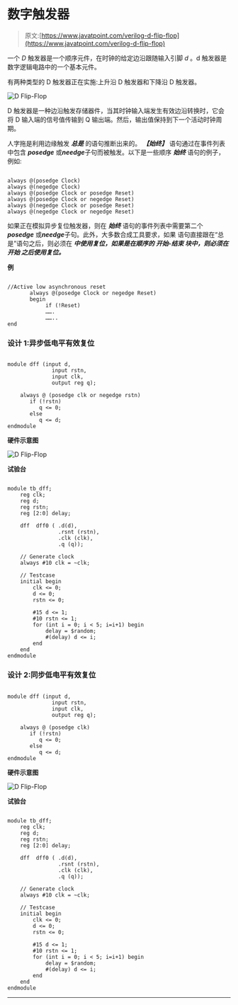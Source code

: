 # 数字触发器

> 原文:[https://www.javatpoint.com/verilog-d-flip-flop](https://www.javatpoint.com/verilog-d-flip-flop)

一个 *D* 触发器是一个顺序元件，在时钟的给定边沿跟随输入引脚 *d* 。d 触发器是数字逻辑电路中的一个基本元件。

有两种类型的 D 触发器正在实施:上升沿 D 触发器和下降沿 D 触发器。

![D Flip-Flop](../Images/3dc651b33259629c17382a974e9342e9.png)

D 触发器是一种边沿触发存储器件，当其时钟输入端发生有效边沿转换时，它会将 D 输入端的信号值传输到 Q 输出端。然后，输出值保持到下一个活动时钟周期。

人字拖是利用边缘触发 ***总是*** 的语句推断出来的。 ***【始终】*** 语句通过在事件列表中包含 ***posedge*** 或***needge***子句而被触发。以下是一些顺序 ***始终*** 语句的例子，例如:

```

always @(posedge Clock)
always @(negedge Clock)
always @(posedge Clock or posedge Reset)
always @(posedge Clock or negedge Reset)
always @(negedge Clock or posedge Reset)
always @(negedge Clock or negedge Reset)

```

如果正在模拟异步复位触发器，则在 ***始终*** 语句的事件列表中需要第二个 ***posedge*** 或***needge***子句。此外，大多数合成工具要求，如果 语句直接跟在“总是”语句之后，则必须在 ***中使用复位，如果是在顺序的 ***开始-结束*** 块中，则必须在 ***开始*** 之后使用复位。***

**例**

```

//Active low asynchronous reset
       always @(posedge Clock or negedge Reset)
       begin
            if (!Reset)
            …….
            ……..
end

```

### 设计 1:异步低电平有效复位

```

module dff (input d,
              input rstn,
              input clk,
              output reg q);

	always @ (posedge clk or negedge rstn)
       if (!rstn)
          q <= 0;
       else
          q <= d;
endmodule

```

**硬件示意图**

![D Flip-Flop](../Images/5030b4c379f1f9d2d04f14678f9f7cd0.png)

**试验台**

```

module tb_dff;
	reg clk;
	reg d;
	reg rstn;
	reg [2:0] delay;

    dff  dff0 ( .d(d),
                .rsnt (rstn),
                .clk (clk),
                .q (q));

    // Generate clock
    always #10 clk = ~clk;

    // Testcase
    initial begin
    	clk <= 0;
    	d <= 0;
    	rstn <= 0;

    	#15 d <= 1;
    	#10 rstn <= 1;
    	for (int i = 0; i < 5; i=i+1) begin
    		delay = $random;
    		#(delay) d <= i;
    	end
    end
endmodule

```

### 设计 2:同步低电平有效复位

```

module dff (input d,
              input rstn,
              input clk,
              output reg q);

	always @ (posedge clk)
       if (!rstn)
          q <= 0;
       else
          q <= d;
endmodule

```

**硬件示意图**

![D Flip-Flop](../Images/107923a3be0ff0d011ab714aa96c0eb5.png)

**试验台**

```

module tb_dff;
	reg clk;
	reg d;
	reg rstn;
	reg [2:0] delay;

    dff  dff0 ( .d(d),
                .rsnt (rstn),
                .clk (clk),
                .q (q));

    // Generate clock
    always #10 clk = ~clk;

    // Testcase
    initial begin
    	clk <= 0;
    	d <= 0;
    	rstn <= 0;

    	#15 d <= 1;
    	#10 rstn <= 1;
    	for (int i = 0; i < 5; i=i+1) begin
    		delay = $random;
    		#(delay) d <= i;
    	end
    end
endmodule

```

* * *